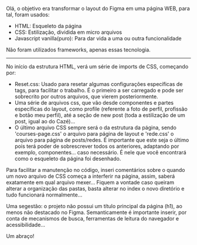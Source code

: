 Olá, o objetivo era transformar o layout do Figma em uma página WEB, para tal, foram usados:

- HTML: Esqueleto da página
- CSS: Estilização, dividida em micro arquivos
- Javascript vanilla(puro): Para dar vida a uma ou outra funcionalidade

Não foram utilizados frameworks, apenas essas tecnologia.

-------------

No início da estrutura HTML, verá um série de imports de CSS, começando por:

- Reset.css: Usado para resetar algumas configurações específicas de tags, para facilitar o trabalho. É o primeiro a ser carregado e pode ser sobrecrito por outros arquivos, que vierem posteriormente.
- Uma série de arquivos css, que vão desde componentes e partes específicas do layout, como profile (referente a foto de perfil, profissão e botão meu perfil), até a seção de new post (toda a estilização de um post, igual ao do Cazé)...
- O último arquivo CSS sempre será o da estrutura da página, sendo 'courses-page.css' o arquivo para página de layout e 'rede.css' o arquivo para página de posts/redes. É importante que este seja o último pois terá poder de sobrescrever todos os anteriores, adaptando por exemplo, componentes... caso necessário. 
É nele que você encontrará como o esqueleto da página foi desenhado.


Para facilitar a manutenção no código, inseri comentários sobre o quando um novo arquivo de CSS começa a interferir na página, assim, saberá exatamente em qual arquivo mexer... Fiquem a vontade caso queiram alterar a organização das pastas, basta alterar no index o novo diretório e tudo funcionará normalmente...

Uma segestão: o projeto não possui um título principal da página (h1), ao menos não destacado no Figma. Semanticamente é importante inserir, por conta de mecanismos de busca, ferramentas de leitura do navegador e acessibilidade... 

Um abraço!